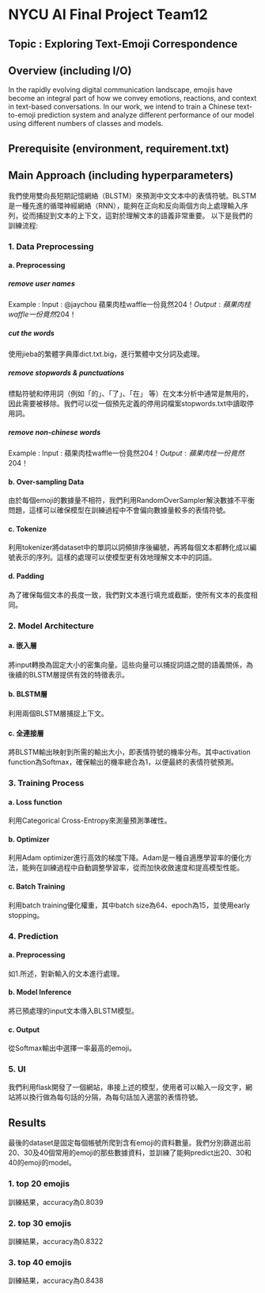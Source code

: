 # NYCU AI Final Project Team12 
## Topic : Exploring Text-Emoji Correspondence
## Overview (including I/O)
In the rapidly evolving digital communication landscape, emojis have become an integral part of how we convey emotions, reactions, and context in text-based conversations. In our work, we intend to train a Chinese text-to-emoji prediction system and analyze different performance of our model using different numbers of classes and models.
## Prerequisite (environment, requirement.txt)
## Main Approach (including hyperparameters)
我們使用雙向長短期記憶網絡（BLSTM）來預測中文文本中的表情符號。BLSTM是一種先進的循環神經網絡（RNN），能夠在正向和反向兩個方向上處理輸入序列，從而捕捉到文本的上下文，這對於理解文本的語義非常重要。
以下是我們的訓練流程:
### 1. Data Preprocessing
#### a. Preprocessing
##### remove user names
Example :
Input : @jaychou 蘋果肉桂waffle一份竟然$204！
Output : 蘋果肉桂waffle一份竟然$204！
##### cut the words
使用jieba的繁體字典庫dict.txt.big，進行繁體中文分詞及處理。
##### remove stopwords & punctuations
標點符號和停用詞（例如「的」、「了」、「在」 等）在文本分析中通常是無用的，因此需要被移除。我們可以從一個預先定義的停用詞檔案stopwords.txt中讀取停用詞。
##### remove non-chinese words
Example :
Input : 蘋果肉桂waffle一份竟然$204！
Output : 蘋果肉桂一份竟然$204！
#### b. Over-sampling Data
由於每個emoji的數據量不相符，我們利用RandomOverSampler解決數據不平衡問題，這樣可以確保模型在訓練過程中不會偏向數據量較多的表情符號。
#### c. Tokenize
利用tokenizer將dataset中的單詞以詞頻排序後編號，再將每個文本都轉化成以編號表示的序列。這樣的處理可以使模型更有效地理解文本中的詞語。
#### d. Padding
為了確保每個文本的長度一致，我們對文本進行填充或截斷，使所有文本的長度相同。
### 2. Model Architecture
#### a. 嵌入層
將input轉換為固定大小的密集向量。這些向量可以捕捉詞語之間的語義關係，為後續的BLSTM層提供有效的特徵表示。
#### b. BLSTM層
利用兩個BLSTM層捕捉上下文。
#### c. 全連接層
將BLSTM輸出映射到所需的輸出大小，即表情符號的機率分布。其中activation function為Softmax，確保輸出的機率總合為1，以便最終的表情符號預測。
### 3. Training Process
#### a. Loss function
利用Categorical Cross-Entropy來測量預測準確性。
#### b. Optimizer
利用Adam optimizer進行高效的梯度下降。Adam是一種自適應學習率的優化方法，能夠在訓練過程中自動調整學習率，從而加快收斂速度和提高模型性能。
#### c. Batch Training
利用batch training優化權重，其中batch size為64、epoch為15，並使用early stopping。
### 4. Prediction
#### a. Preprocessing
如1.所述，對新輸入的文本進行處理。
#### b. Model Inference
將已預處理的input文本傳入BLSTM模型。
#### c. Output
從Softmax輸出中選擇一率最高的emoji。
### 5. UI
我們利用flask開發了一個網站，串接上述的模型，使用者可以輸入一段文字，網站將以換行做為每句話的分隔，為每句話加入適當的表情符號。
## Results
最後的dataset是固定每個帳號所爬到含有emoji的資料數量。我們分別篩選出前20、30及40個常用的emoji的那些數據資料，並訓練了能夠predict出20、30和40的emoji的model。
### 1. top 20 emojis
訓練結果，accuracy為0.8039
### 2. top 30 emojis
訓練結果，accuracy為0.8322
### 3. top 40 emojis
訓練結果，accuracy為0.8438


